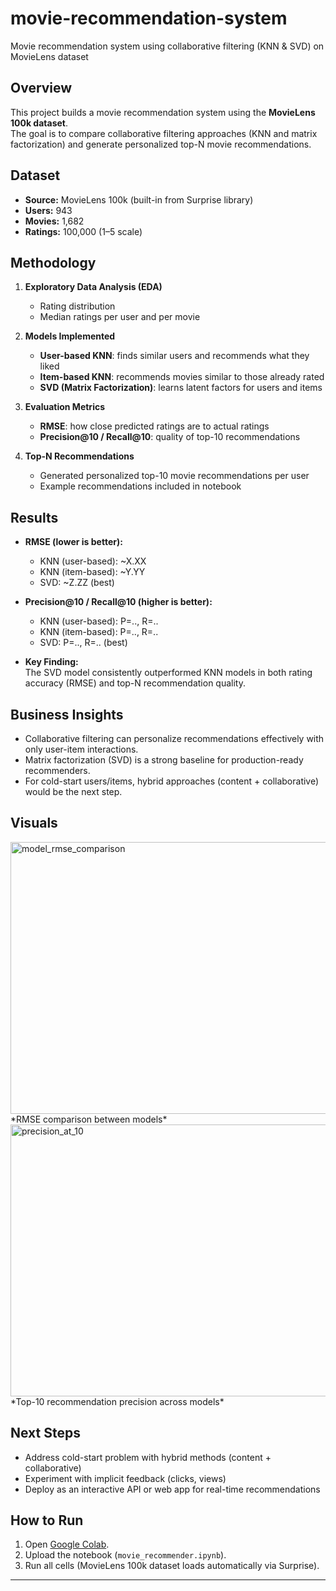 # movie-recommendation-system
Movie recommendation system using collaborative filtering (KNN &amp; SVD) on MovieLens dataset


## Overview
This project builds a movie recommendation system using the **MovieLens 100k dataset**.  
The goal is to compare collaborative filtering approaches (KNN and matrix factorization) and generate personalized top-N movie recommendations.

## Dataset
- **Source:** MovieLens 100k (built-in from Surprise library)  
- **Users:** 943  
- **Movies:** 1,682  
- **Ratings:** 100,000 (1–5 scale)  

## Methodology
1. **Exploratory Data Analysis (EDA)**  
   - Rating distribution  
   - Median ratings per user and per movie  

2. **Models Implemented**  
   - **User-based KNN**: finds similar users and recommends what they liked  
   - **Item-based KNN**: recommends movies similar to those already rated  
   - **SVD (Matrix Factorization)**: learns latent factors for users and items  

3. **Evaluation Metrics**  
   - **RMSE**: how close predicted ratings are to actual ratings  
   - **Precision@10 / Recall@10**: quality of top-10 recommendations  

4. **Top-N Recommendations**  
   - Generated personalized top-10 movie recommendations per user  
   - Example recommendations included in notebook  

## Results
- **RMSE (lower is better):**  
  - KNN (user-based): ~X.XX  
  - KNN (item-based): ~Y.YY  
  - SVD: ~Z.ZZ (best)  

- **Precision@10 / Recall@10 (higher is better):**  
  - KNN (user-based): P=.., R=..  
  - KNN (item-based): P=.., R=..  
  - SVD: P=.., R=.. (best)  

- **Key Finding:**  
  The SVD model consistently outperformed KNN models in both rating accuracy (RMSE) and top-N recommendation quality.  

## Business Insights
- Collaborative filtering can personalize recommendations effectively with only user-item interactions.  
- Matrix factorization (SVD) is a strong baseline for production-ready recommenders.  
- For cold-start users/items, hybrid approaches (content + collaborative) would be the next step.  

## Visuals
<img width="567" height="435" alt="model_rmse_comparison" src="https://github.com/user-attachments/assets/96ec03f7-f30c-4b5c-9cf0-d28e5e383714" />
*RMSE comparison between models*  

 <img width="576" height="435" alt="precision_at_10" src="https://github.com/user-attachments/assets/423a5c92-c82d-4553-b723-123565156b72" />
*Top-10 recommendation precision across models*  

## Next Steps
- Address cold-start problem with hybrid methods (content + collaborative)  
- Experiment with implicit feedback (clicks, views)  
- Deploy as an interactive API or web app for real-time recommendations  

## How to Run
1. Open [Google Colab](https://colab.research.google.com/).  
2. Upload the notebook (`movie_recommender.ipynb`).  
3. Run all cells (MovieLens 100k dataset loads automatically via Surprise).  

---
